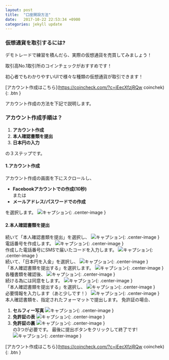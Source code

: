 ```yaml
---
layout: post
title:  "口座開設方法"
date:   2017-10-22 22:53:34 +0900
categories: jekyll update
---
```


### 仮想通貨を取引するには?
デモトレードで練習を積んだら、実際の仮想通貨を売買してみましょう！

取引高No.1取引所のコインチェックがおすすめです！

初心者でもわかりやすいUIで様々な種類の仮想通貨が取引できます！

[アカウント作成はこちら](https://coincheck.com/?c=iEecXfzjRQw coinchek){: .btn }

アカウント作成の方法を下記で説明します。
### アカウント作成手順は？

1. **アカウント作成**   
2. **本人確認書類を提出**   
3. **日本円の入力**

の３ステップです。

#### 1.**アカウント作成**
アカウント作成の画面を下にスクロールし、
- **Facebookアカウントでの作成(10秒)**   
または
- **メールアドレス/パスワードでの作成**      

を選択します。
![キャプション]({{site.baseurl}}/images/0.png){: .center-image }

#### 2.**本人確認書類を提出**
続いて「本人確認書類を提出」を選択し、
![キャプション]({{site.baseurl}}/images/1.png){: .center-image }  
電話番号を作成します。
![キャプション]({{site.baseurl}}/images/2.png){: .center-image }  
作成した電話番号にSMSで届いたコードを入力します。
![キャプション]({{site.baseurl}}/images/3.png){: .center-image }  
続いて、「日本円を入金」を選択し、
![キャプション]({{site.baseurl}}/images/4.jpg){: .center-image }  
「本人確認書類を提出する」を選択します。
![キャプション]({{site.baseurl}}/images/5.png){: .center-image }  
各種書類を確認後、
![キャプション]({{site.baseurl}}/images/6.png){: .center-image }  
続ける為には同意をします。
![キャプション]({{site.baseurl}}/images/7.png){: .center-image }  
「本人確認書類を提出する」を選択し、
![キャプション]({{site.baseurl}}/images/8.png){: .center-image }  
必要情報を入力します（あと少しです！）
![キャプション]({{site.baseurl}}/images/9.png){: .center-image }  
本人確認書類を、指定されたフォーマットで提出します。
免許証の場合、
1. **セルフィー写真**
![キャプション]({{site.baseurl}}/images/10.png){: .center-image }  
2. **免許証の表**
![キャプション]({{site.baseurl}}/images/11.png){: .center-image }  
3. **免許証の裏**
![キャプション]({{site.baseurl}}/images/12.png){: .center-image }  
の3つが必要です。
最後に提出ボタンをクリックして終了です!
![キャプション]({{site.baseurl}}/images/13.png){: .center-image }  

[アカウント作成はこちら](https://coincheck.com/?c=iEecXfzjRQw coinchek){: .btn }
